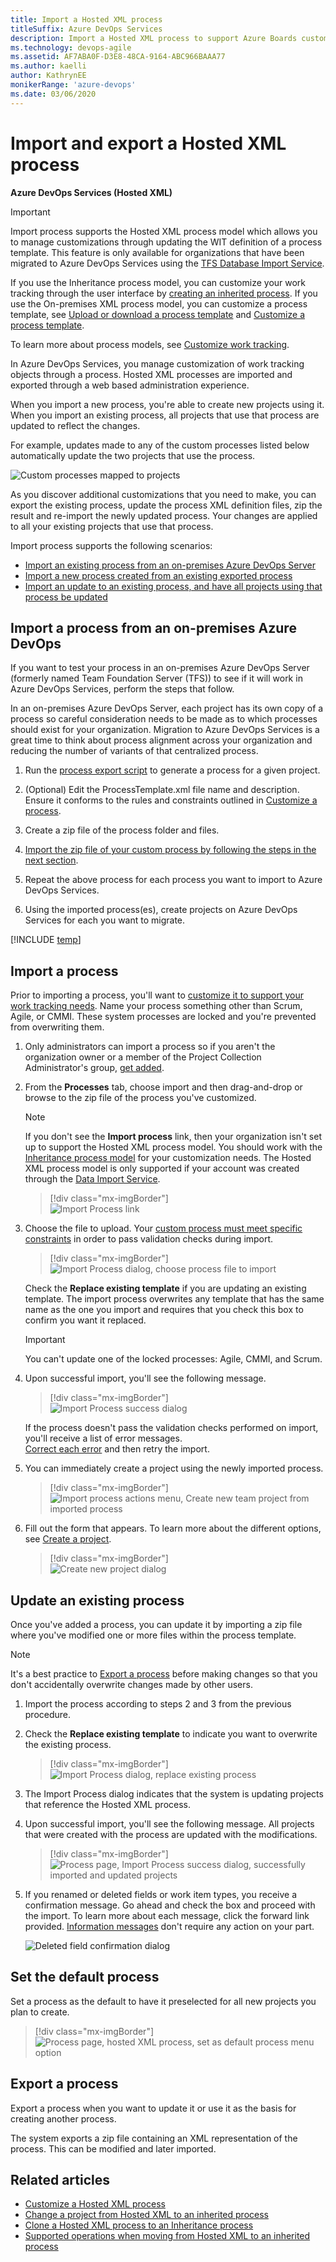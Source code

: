 ```yaml
---
title: Import a Hosted XML process 
titleSuffix: Azure DevOps Services     
description: Import a Hosted XML process to support Azure Boards customization in Azure DevOps Services 
ms.technology: devops-agile
ms.assetid: AF7ABA0F-D3E8-48CA-9164-ABC966BAAA77
ms.author: kaelli
author: KathrynEE
monikerRange: 'azure-devops'
ms.date: 03/06/2020
---
```


# Import and export a Hosted XML process  

**Azure DevOps Services (Hosted XML)**

> [!IMPORTANT]  
> Import process supports the Hosted XML process model which allows you to manage customizations through updating the WIT definition of a process template. This feature is only available for organizations that have been migrated to Azure DevOps Services using the [TFS Database Import Service](../../../../migrate/migration-overview.md).  
>
> If you use the Inheritance process model, you can customize your work tracking through the user interface by [creating an inherited process](../manage-process.md). If you use the On-premises XML process model, you can customize a process template, see [Upload or download a process template](../../../../boards/work-items/guidance/manage-process-templates.md) and [Customize a process template](../../../../reference/process-templates/customize-process.md).
>
> To learn more about process models, see [Customize work tracking](../../../../reference/customize-work.md). 

In Azure DevOps Services, you manage customization of work tracking objects through a process.
Hosted XML processes are imported and exported through a web based administration experience. 

When you import a new process, you're able to create new projects using it.  
When you import an existing process, all projects that use that process are updated to reflect the changes. 

For example, updates made to any of the custom processes listed below automatically update the two projects that use the process.
 
![Custom processes mapped to projects](media/ALM_IP_ProcessUse.png)

As you discover additional customizations that you need to make, you can export the existing process, update the process XML definition files, 
zip the result and re-import the newly updated process. Your changes are applied to all your existing projects that use that process.    

Import process supports the following scenarios:   
*   [Import an existing process from an on-premises Azure DevOps Server](#import-from-TFS)  
*   [Import a new process created from an existing exported process](#import-process)  
*   [Import an update to an existing process, and have all projects using that process be updated](#update-process)  

<a id="import-from-TFS">  </a>

## Import a process from an on-premises Azure DevOps 

If you want to test your process in an on-premises Azure DevOps Server (formerly named Team Foundation Server (TFS)) to see if it will work in Azure DevOps Services, perform the steps that follow.

In an on-premises Azure DevOps Server, each project has its own copy of a process so careful consideration needs to be made as to which processes should exist for your organization. 
Migration to Azure DevOps Services is a great time to think about process alignment across your organization and reducing the number of variants of that centralized process.  
 
1.  Run the [process export script](customize-process.md#open-process-wit) to generate a process for a given project.   

2.  (Optional) Edit the ProcessTemplate.xml file name and description. Ensure it conforms to the rules and constraints outlined in [Customize a process](customize-process.md).

3.  Create a zip file of the process folder and files.  

4.  [Import the zip file of your custom process by following the steps in the next section](#import-process).  

5.  Repeat the above process for each process you want to import to Azure DevOps Services.

6.  Using the imported process(es), create projects on Azure DevOps Services for each you want to migrate. 

<a id="open-process-wit">  </a>

[!INCLUDE [temp](../../includes/open-process-admin-context-ts-only.md)]

<a id="import-process">  </a>

## Import a process

Prior to importing a process, you'll want to [customize it to support your work tracking needs](customize-process.md). 
Name your process something other than Scrum, Agile, or CMMI. These system processes are locked and you're prevented from overwriting them.   

1. Only administrators can import a process so if you aren't the organization owner or a member of the Project Collection Administrator's group, [get added](../../../security/set-project-collection-level-permissions.md).  

2.  From the **Processes** tab, choose import and then drag-and-drop or browse to the zip file of the process you've customized.  
  
    > [!NOTE]    
    > If you don't see the **Import process** link, then your organization isn't set up to support the Hosted XML process model. You should work with the [Inheritance process model](../manage-process.md) for your customization needs. The Hosted XML process model is only supported if your account was created through the [Data Import Service](../../../../migrate/migration-overview.md).

	> [!div class="mx-imgBorder"]  
	> ![Import Process link ](media/import-process-import-link.png)

3.  Choose the file to upload. Your [custom process must meet specific constraints](customize-process.md) in order to pass validation checks during import.  

	> [!div class="mx-imgBorder"]  
	> ![Import Process dialog, choose process file to import](media/import-process-dialog.png)

	Check the **Replace existing template** if you are updating an existing template. The import process overwrites any template that has the same name as the one you import and requires that you check this box to confirm you want it replaced.

	> [!IMPORTANT]  
	> You can't update one of the locked processes: Agile, CMMI, and Scrum.  

3.  Upon successful import, you'll see the following message.  

	> [!div class="mx-imgBorder"]  
	> ![Import Process success dialog](media/import-process-success-dialog.png)

    If the process doesn't pass the validation checks performed on import, you'll receive a list of error messages.  
    [Correct each error](resolve-errors.md) and then retry the import. 

4.  You can immediately create a project using the newly imported process. 

	> [!div class="mx-imgBorder"]  
	> ![Import process actions menu, Create new team project from imported process](media/import-process-new-team-project.png)

5. Fill out the form that appears. To learn more about the different options, see [Create a project](../../../projects/create-project.md).

	> [!div class="mx-imgBorder"]  
	> ![Create new project dialog](media/create-project-from-hosted.png)


<a id="update-process">  </a>

## Update an existing process

Once you've added a process, you can update it by importing a zip file where you've modified one or more files within the process template.

> [!NOTE]    
>It's a best practice to [Export a process](#export-process) before making changes so that you don't accidentally overwrite changes made by other users.

1.  Import the process according to steps 2 and 3 from the previous procedure.     

2.  Check the **Replace existing template** to indicate you want to overwrite the existing process.   

	> [!div class="mx-imgBorder"]  
	> ![Import Process dialog, replace existing process](media/import-replace-process.png)

3.  The Import Process dialog indicates that the system is updating projects that reference the Hosted XML process.    

4.  Upon successful import, you'll see the following message. All projects that were created with the process are updated with the modifications. 

	> [!div class="mx-imgBorder"]  
	> ![Process page, Import Process success dialog, successfully imported and updated projects](media/import-process-successful-dialog.png)

5.  If you renamed or deleted fields or work item types, you receive a confirmation message.
    Go ahead and check the box and proceed with the import. To learn more about each message, click the forward link provided. 
    [Information messages](resolve-errors.md#info-only) don't require any action on your part.  

	![Deleted field confirmation dialog](media/ALM_IP_InfoMessage.png)  


<a id="default-process">  </a>

## Set the default process

Set a process as the default to have it preselected for all new projects you plan to create.  

> [!div class="mx-imgBorder"]  
> ![Process page, hosted XML process, set as default process menu option](media/set-default-process.png) 

<a id="export-process">  </a>

## Export a process

Export a process when you want to update it or use it as the basis for creating another process. 

The system exports a zip file containing an XML representation of the process.  This can be modified and later imported.  

## Related articles

- [Customize a Hosted XML process](customize-process.md)
- [Change a project from Hosted XML to an inherited process](../change-process-from-hosted-to-inherited.md)
- [Clone a Hosted XML process to an Inheritance process](../upgrade-hosted-to-inherited.md)
- [Supported operations when moving from Hosted XML to an inherited process](../upgrade-support-hosted-to-inherited.md)